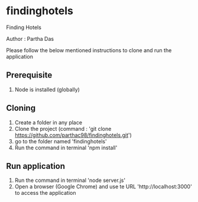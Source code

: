 # findinghotels
Finding Hotels

Author : Partha Das

Please follow the below mentioned instructions to clone and run the application

Prerequisite
----------------
1. Node is installed (globally)

Cloning
----------------
1. Create a folder in any place
2. Clone the project (command : 'git clone https://github.com/parthac98/findinghotels.git')
3. go to the folder named 'findinghotels'
4. Run the command in terminal 'npm install'

Run application
----------------
1. Run the command in terminal 'node server.js'
2. Open a browser (Google Chrome) and use te URL 'http://localhost:3000' to access the application
